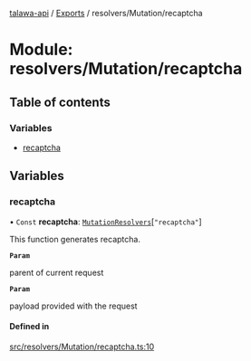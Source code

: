 [talawa-api](../README.md) / [Exports](../modules.md) / resolvers/Mutation/recaptcha

# Module: resolvers/Mutation/recaptcha

## Table of contents

### Variables

- [recaptcha](resolvers_Mutation_recaptcha.md#recaptcha)

## Variables

### recaptcha

• `Const` **recaptcha**: [`MutationResolvers`](types_generatedGraphQLTypes.md#mutationresolvers)[``"recaptcha"``]

This function generates recaptcha.

**`Param`**

parent of current request

**`Param`**

payload provided with the request

#### Defined in

[src/resolvers/Mutation/recaptcha.ts:10](https://github.com/PalisadoesFoundation/talawa-api/blob/4c7d3ea/src/resolvers/Mutation/recaptcha.ts#L10)
